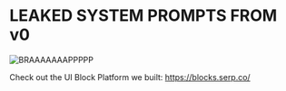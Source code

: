 # LEAKED SYSTEM PROMPTS FROM v0

![BRAAAAAAAPPPPP](https://imagedelivery.net/Kpcbofvpelk1jdjXmWIr5w/64399dd5-21db-4afc-3a8a-8372f26ac800/public)

Check out the UI Block Platform we built: https://blocks.serp.co/
